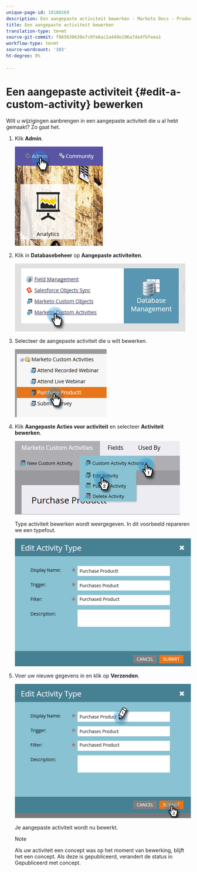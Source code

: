 ```yaml
---
unique-page-id: 10100269
description: Een aangepaste activiteit bewerken - Marketo Docs - Productdocumentatie
title: Een aangepaste activiteit bewerken
translation-type: tm+mt
source-git-commit: f865630638e7c0fe6ac2a449e196a7de4fbfeea1
workflow-type: tm+mt
source-wordcount: '103'
ht-degree: 0%

---
```



# Een aangepaste activiteit {#edit-a-custom-activity} bewerken

Wilt u wijzigingen aanbrengen in een aangepaste activiteit die u al hebt gemaakt? Zo gaat het.

1. Klik **Admin**.

   ![](assets/one-1.png)

1. Klik in **Databasebeheer** op **Aangepaste activiteiten**.

   ![](assets/two-1.png)

1. Selecteer de aangepaste activiteit die u wilt bewerken.

   ![](assets/three-1.png)

1. Klik **Aangepaste Acties voor activiteit** en selecteer **Activiteit bewerken**.

   ![](assets/four-1.png)

   Type activiteit bewerken wordt weergegeven. In dit voorbeeld repareren we een typefout.

   ![](assets/five-1.png)

1. Voer uw nieuwe gegevens in en klik op **Verzenden**.

   ![](assets/six-1.png)

   Je aangepaste activiteit wordt nu bewerkt.

   >[!NOTE]
   >
   >Als uw activiteit een concept was op het moment van bewerking, blijft het een concept. Als deze is gepubliceerd, verandert de status in Gepubliceerd met concept.
